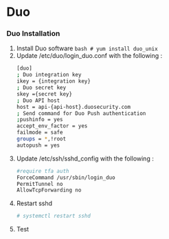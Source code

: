 # Duo

### Duo Installation

1. Install Duo software
        ```bash
        # yum install duo_unix
        ```
2. Update  /etc/duo/login_duo.conf with the following :
    ```bash
    [duo]
    ; Duo integration key
    ikey = {integration key}
    ; Duo secret key
    skey ={secret key}
    ; Duo API host
    host = api-{api-host}.duosecurity.com
    ; Send command for Duo Push authentication
    ;pushinfo = yes
    accept_env_factor = yes
    failmode = safe
    groups = *,!root
    autopush = yes
    ```
3. Update /etc/ssh/sshd_config with the following  :
    ``` bash
    #require tfa auth
    ForceCommand /usr/sbin/login_duo
    PermitTunnel no
    AllowTcpForwarding no
    ```
4. Restart sshd
    ``` bash
    # systemctl restart sshd
    ```
5. Test
